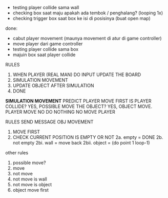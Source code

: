 - testing player collide sama wall
- checking box saat maju apakah ada tembok / penghalang? (looping 1x)
- checking trigger box saat box ke isi di posisinya (buat open map)

done:
- cabut player movement (maunya movement di atur di game controller)
- move player dari game controller
- testing player collide sama box
- majuin box saat player collide


RULES
1. WHEN PLAYER (REAL MAN) DO INPUT UPDATE THE BOARD
2. SIMULATION MOVEMENT
3. UPDATE OBJECT AFTER SIMULATION
4. DONE

**SIMULATION MOVEMENT**
PREDICT PLAYER MOVE FIRST
IS PLAYER COLLIDE? 
    YES, 
        POSSIBLE MOVE THE OBJECT? 
            YES, 
                OBJECT MOVE.
                PLAYER MOVE
            NO
                DO NOTHING
    NO
        MOVE PLAYER

RULES SEND MESSAGE OBJ MOVEMENT
1. MOVE FIRST
2. CHECK CURRENT POSITION IS EMPTY OR NOT
2a. empty = DONE
2b. not empty
    2bi. wall = move back
    2bii. object = (do point 1 loop-1)


other rules
1. possible move?
2. move
2. not move
3. not move is wall
3. not move is object
4. object move first